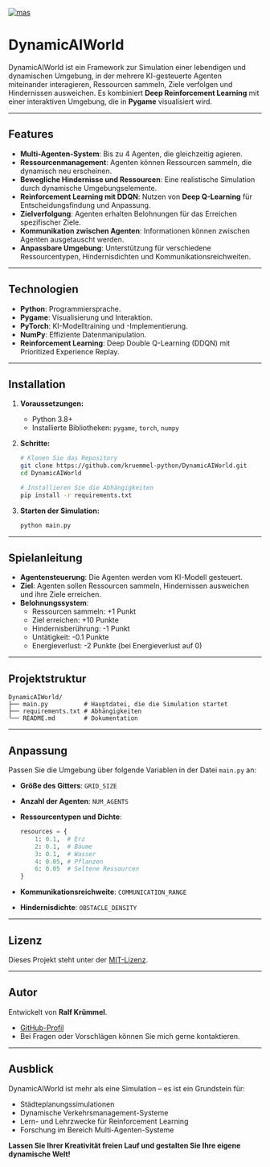 [![mas](https://ciphercore.de/1mas.svg)](https://ciphercore.de/1mas.svg)


# DynamicAIWorld

DynamicAIWorld ist ein Framework zur Simulation einer lebendigen und dynamischen Umgebung, in der mehrere KI-gesteuerte Agenten miteinander interagieren, Ressourcen sammeln, Ziele verfolgen und Hindernissen ausweichen. Es kombiniert **Deep Reinforcement Learning** mit einer interaktiven Umgebung, die in **Pygame** visualisiert wird.

---

## Features

- **Multi-Agenten-System**: Bis zu 4 Agenten, die gleichzeitig agieren.
- **Ressourcenmanagement**: Agenten können Ressourcen sammeln, die dynamisch neu erscheinen.
- **Bewegliche Hindernisse und Ressourcen**: Eine realistische Simulation durch dynamische Umgebungselemente.
- **Reinforcement Learning mit DDQN**: Nutzen von **Deep Q-Learning** für Entscheidungsfindung und Anpassung.
- **Zielverfolgung**: Agenten erhalten Belohnungen für das Erreichen spezifischer Ziele.
- **Kommunikation zwischen Agenten**: Informationen können zwischen Agenten ausgetauscht werden.
- **Anpassbare Umgebung**: Unterstützung für verschiedene Ressourcentypen, Hindernisdichten und Kommunikationsreichweiten.

---

## Technologien

- **Python**: Programmiersprache.
- **Pygame**: Visualisierung und Interaktion.
- **PyTorch**: KI-Modelltraining und -Implementierung.
- **NumPy**: Effiziente Datenmanipulation.
- **Reinforcement Learning**: Deep Double Q-Learning (DDQN) mit Prioritized Experience Replay.

---

## Installation

1. **Voraussetzungen:**
   - Python 3.8+
   - Installierte Bibliotheken: `pygame`, `torch`, `numpy`

2. **Schritte:**
   ```bash
   # Klonen Sie das Repository
   git clone https://github.com/kruemmel-python/DynamicAIWorld.git
   cd DynamicAIWorld

   # Installieren Sie die Abhängigkeiten
   pip install -r requirements.txt
   ```

3. **Starten der Simulation:**
   ```bash
   python main.py
   ```

---

## Spielanleitung

- **Agentensteuerung**: Die Agenten werden vom KI-Modell gesteuert.
- **Ziel**: Agenten sollen Ressourcen sammeln, Hindernissen ausweichen und ihre Ziele erreichen.
- **Belohnungssystem**:
  - Ressourcen sammeln: +1 Punkt
  - Ziel erreichen: +10 Punkte
  - Hindernisberührung: -1 Punkt
  - Untätigkeit: -0.1 Punkte
  - Energieverlust: -2 Punkte (bei Energieverlust auf 0)

---

## Projektstruktur

```
DynamicAIWorld/
├── main.py          # Hauptdatei, die die Simulation startet
├── requirements.txt # Abhängigkeiten
└── README.md        # Dokumentation
```

---

## Anpassung

Passen Sie die Umgebung über folgende Variablen in der Datei `main.py` an:

- **Größe des Gitters**: `GRID_SIZE`
- **Anzahl der Agenten**: `NUM_AGENTS`
- **Ressourcentypen und Dichte**:
  ```python
  resources = {
      1: 0.1,  # Erz
      2: 0.1,  # Bäume
      3: 0.1,  # Wasser
      4: 0.05, # Pflanzen
      6: 0.05  # Seltene Ressourcen
  }
  ```

- **Kommunikationsreichweite**: `COMMUNICATION_RANGE`
- **Hindernisdichte**: `OBSTACLE_DENSITY`

---

## Lizenz

Dieses Projekt steht unter der [MIT-Lizenz](LICENSE).

---

## Autor

Entwickelt von **Ralf Krümmel**.

- [GitHub-Profil](https://github.com/kruemmel-python)
- Bei Fragen oder Vorschlägen können Sie mich gerne kontaktieren.

---

## Ausblick

DynamicAIWorld ist mehr als eine Simulation – es ist ein Grundstein für:

- Städteplanungssimulationen
- Dynamische Verkehrsmanagement-Systeme
- Lern- und Lehrzwecke für Reinforcement Learning
- Forschung im Bereich Multi-Agenten-Systeme

**Lassen Sie Ihrer Kreativität freien Lauf und gestalten Sie Ihre eigene dynamische Welt!**
